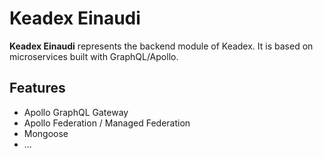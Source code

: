 # Keadex Einaudi

**Keadex Einaudi** represents the backend module of Keadex. It is based on microservices built with GraphQL/Apollo.

## Features
- Apollo GraphQL Gateway
- Apollo Federation / Managed Federation
- Mongoose
- ...